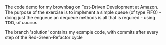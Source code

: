 The code demo for my brownbag on Test-Driven Development at Amazon. The
purpose of the exercise is to implement a simple queue (of type FIFO) -
doing just the enqueue an dequeue methods is all that is required -
using TDD, of course.

The branch 'solution' contains my example code, with commits after every step
of the Red-Green-Refactor cycle.
